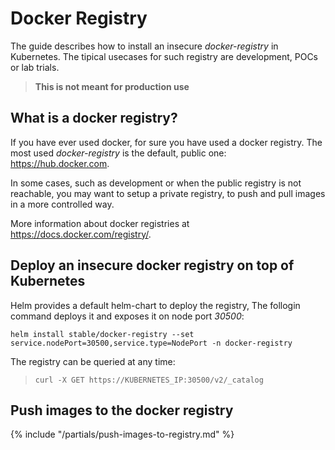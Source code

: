 # Docker Registry

The guide describes how to install an insecure *docker-registry* in Kubernetes.
The tipical usecases for such registry are development, POCs or lab trials.

> **This is not meant for production use**

## What is a docker registry?

If you have ever used docker, for sure you have used a docker registry.
The most used *docker-registry* is the default, public one: <https://hub.docker.com>.

In some cases, such as development or when the public registry is not
reachable, you may want to setup a private registry, to push and pull images in a more controlled way.

More information about docker registries at <https://docs.docker.com/registry/>.

## Deploy an insecure docker registry on top of Kubernetes

Helm provides a default helm-chart to deploy the registry,
The follogin command deploys it and exposes it on node port *30500*:

```shell
helm install stable/docker-registry --set service.nodePort=30500,service.type=NodePort -n docker-registry
```

The registry can be queried at any time:

> ```shell
> curl -X GET https://KUBERNETES_IP:30500/v2/_catalog
> ```

## Push images to the docker registry

{% include "/partials/push-images-to-registry.md" %}
